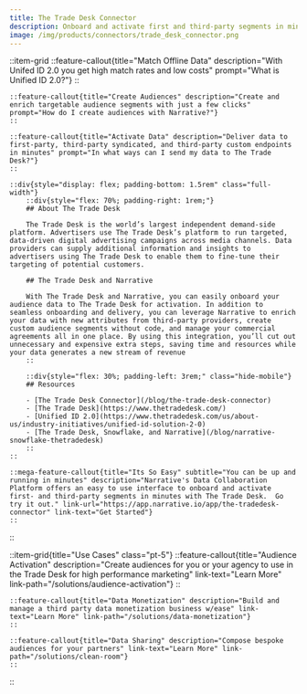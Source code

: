 ```yaml
---
title: The Trade Desk Connector
description: Onboard and activate first and third-party segments in minutes with The Trade Desk and Narrative.
image: /img/products/connectors/trade_desk_connector.png
---
```


::item-grid
    ::feature-callout{title="Match Offline Data" description="With Unifed ID 2.0 you get high match rates and low costs" prompt="What is Unified ID 2.0?"}
    ::

    ::feature-callout{title="Create Audiences" description="Create and enrich targetable audience segments with just a few clicks" prompt="How do I create audiences with Narrative?"}
    ::

    ::feature-callout{title="Activate Data" description="Deliver data to first-party, third-party syndicated, and third-party custom endpoints in minutes" prompt="In what ways can I send my data to The Trade Desk?"}
    ::

    ::div{style="display: flex; padding-bottom: 1.5rem" class="full-width"}
        ::div{style="flex: 70%; padding-right: 1rem;"}
        ## About The Trade Desk

        The Trade Desk is the world’s largest independent demand-side platform. Advertisers use The Trade Desk’s platform to run targeted, data-driven digital advertising campaigns across media channels. Data providers can supply additional information and insights to advertisers using The Trade Desk to enable them to fine-tune their targeting of potential customers.

        ## The Trade Desk and Narrative

        With The Trade Desk and Narrative, you can easily onboard your audience data to The Trade Desk for activation. In addition to seamless onboarding and delivery, you can leverage Narrative to enrich your data with new attributes from third-party providers, create custom audience segments without code, and manage your commercial agreements all in one place. By using this integration, you’ll cut out unnecessary and expensive extra steps, saving time and resources while your data generates a new stream of revenue
        ::

        ::div{style="flex: 30%; padding-left: 3rem;" class="hide-mobile"}
        ## Resources

        - [The Trade Desk Connector](/blog/the-trade-desk-connector)
        - [The Trade Desk](https://www.thetradedesk.com/)
        - [Unified ID 2.0](https://www.thetradedesk.com/us/about-us/industry-initiatives/unified-id-solution-2-0)
        - [The Trade Desk, Snowflake, and Narrative](/blog/narrative-snowflake-thetradedesk)
        ::
    ::

    ::mega-feature-callout{title="Its So Easy" subtitle="You can be up and running in minutes" description="Narrative's Data Collaboration Platform offers an easy to use interface to onboard and activate first- and third-party segments in minutes with The Trade Desk.  Go try it out." link-url="https://app.narrative.io/app/the-tradedesk-connector" link-text="Get Started"}
    ::
::

::item-grid{title="Use Cases" class="pt-5"}
    ::feature-callout{title="Audience Activation" description="Create audiences for you or your agency to use in the Trade Desk for high performance marketing" link-text="Learn More" link-path="/solutions/audience-activation"}
    ::

    ::feature-callout{title="Data Monetization" description="Build and manage a third party data monetization business w/ease" link-text="Learn More" link-path="/solutions/data-monetization"}
    ::

    ::feature-callout{title="Data Sharing" description="Compose bespoke audiences for your partners" link-text="Learn More" link-path="/solutions/clean-room"}
    ::
::
